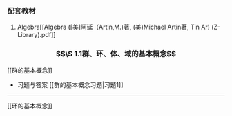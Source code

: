 ### 配套教材
1. Algebra[[Algebra ([美]阿延（Artin,M.)著, (美)Michael Artin著, Tin Ar) (Z-Library).pdf]]

### $$\S 1.1群、环、体、域的基本概念$$
[[群的基本概念]]
- 习题与答案  [[群的基本概念习题|习题1]]
---
[[环的基本概念]]

